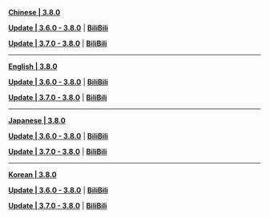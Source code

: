 **[Chinese | 3.8.0](https://autopatchcnws.yuanshen.com/client_app/download/pc_zip/20230625120029_C0NLGkC0fxSaNKnu/Audio_Chinese_3.8.0.zip)**

**[Update | 3.6.0 - 3.8.0](https://autopatchcnws.yuanshen.com/client_app/update/hk4e_cn/18/zh-cn_3.6.0_3.8.0_hdiff_R7rCYxgVyN3vSWt1.zip)** | **[BiliBili](https://autopatchcnws.yuanshen.com/client_app/update/hk4e_cn/17/zh-cn_3.6.0_3.8.0_hdiff_jslSKOCRAJqBGUH1.zip)**

**[Update | 3.7.0 - 3.8.0](https://autopatchcnws.yuanshen.com/client_app/update/hk4e_cn/18/zh-cn_3.7.0_3.8.0_hdiff_UYKG07P2EINceiZV.zip)** | **[BiliBili](https://autopatchcnws.yuanshen.com/client_app/update/hk4e_cn/17/zh-cn_3.7.0_3.8.0_hdiff_ZEdWT2LUYyBhAONX.zip)**

---

**[English | 3.8.0](https://autopatchcnws.yuanshen.com/client_app/download/pc_zip/20230625120029_C0NLGkC0fxSaNKnu/Audio_English(US)_3.8.0.zip)**

**[Update | 3.6.0 - 3.8.0](https://autopatchcnws.yuanshen.com/client_app/update/hk4e_cn/18/en-us_3.6.0_3.8.0_hdiff_1eCsafMPA24OvKpR.zip)** | **[BiliBili](https://autopatchcnws.yuanshen.com/client_app/update/hk4e_cn/17/en-us_3.6.0_3.8.0_hdiff_znFpbM5o0sjmOqav.zip)**

**[Update | 3.7.0 - 3.8.0](https://autopatchcnws.yuanshen.com/client_app/update/hk4e_cn/18/en-us_3.7.0_3.8.0_hdiff_HoQNF1DkObn6ap97.zip)** | **[BiliBili](https://autopatchcnws.yuanshen.com/client_app/update/hk4e_cn/17/en-us_3.7.0_3.8.0_hdiff_vIN2ObJZUjpGgXRA.zip)**

---

**[Japanese | 3.8.0](https://autopatchcnws.yuanshen.com/client_app/download/pc_zip/20230625120029_C0NLGkC0fxSaNKnu/Audio_Japanese_3.8.0.zip)**

**[Update | 3.6.0 - 3.8.0](https://autopatchcnws.yuanshen.com/client_app/update/hk4e_cn/18/ja-jp_3.6.0_3.8.0_hdiff_Z0b9shV1KvLdAcIT.zip)** | **[BiliBili](https://autopatchcnws.yuanshen.com/client_app/update/hk4e_cn/17/ja-jp_3.6.0_3.8.0_hdiff_fkJL3M1cEBIYKgmr.zip)**

**[Update | 3.7.0 - 3.8.0](https://autopatchcnws.yuanshen.com/client_app/update/hk4e_cn/18/ja-jp_3.7.0_3.8.0_hdiff_sjdfOIWbuHG4PE9h.zip)** | **[BiliBili](https://autopatchcnws.yuanshen.com/client_app/update/hk4e_cn/17/ja-jp_3.7.0_3.8.0_hdiff_j1NKBXYm0HE4hqsV.zip)**

---

**[Korean | 3.8.0](https://autopatchcnws.yuanshen.com/client_app/download/pc_zip/20230625120029_C0NLGkC0fxSaNKnu/Audio_Korean_3.8.0.zip)**

**[Update | 3.6.0 - 3.8.0](https://autopatchcnws.yuanshen.com/client_app/update/hk4e_cn/18/ko-kr_3.6.0_3.8.0_hdiff_dHwGImtU1vX5NARZ.zip)** | **[BiliBili](https://autopatchcnws.yuanshen.com/client_app/update/hk4e_cn/17/ko-kr_3.6.0_3.8.0_hdiff_nYdec4QsSvFUp5u2.zip)**

**[Update | 3.7.0 - 3.8.0](https://autopatchcnws.yuanshen.com/client_app/update/hk4e_cn/18/ko-kr_3.7.0_3.8.0_hdiff_uACE3fjU1e7BJqtT.zip)** | **[BiliBili](https://autopatchcnws.yuanshen.com/client_app/update/hk4e_cn/17/ko-kr_3.7.0_3.8.0_hdiff_wqdntEcmok7J5Ceu.zip)**
